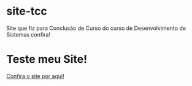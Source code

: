 # site-tcc
Site que fiz para Conclusão de Curso do curso de Desenvolvimento de Sistemas
confira!

# Teste meu Site!
<a href="https://kaique-nascimento.github.io/site-tcc/"> Confira o site por aqui! </a>
